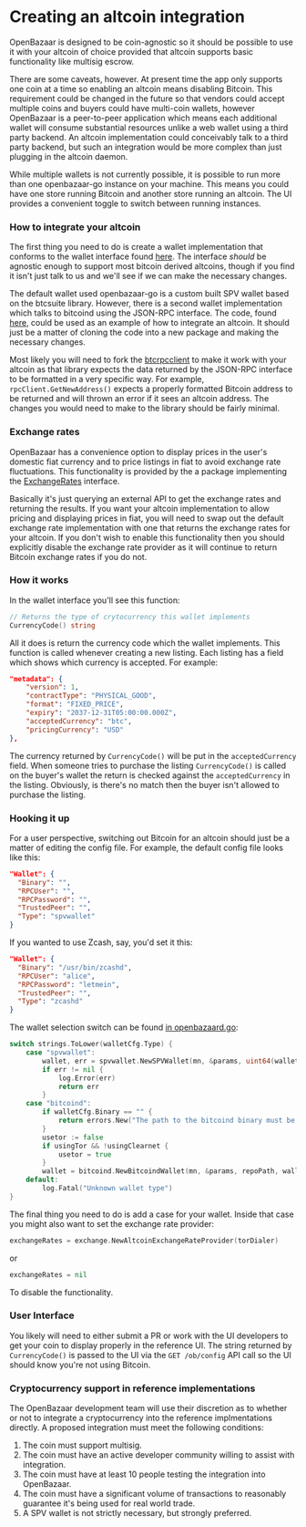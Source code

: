 Creating an altcoin integration
===============================

OpenBazaar is designed to be coin-agnostic so it should be possible to use it with your altcoin of choice provided that altcoin
supports basic functionality like multisig escrow. 

There are some caveats, however. At present time the app only supports one coin at a time so enabling an altcoin means disabling 
Bitcoin. This requirement could be changed in the future so that vendors could accept multiple coins and buyers could have multi-coin
wallets, however OpenBazaar is a peer-to-peer application which means each additional wallet will consume substantial resources unlike
a web wallet using a third party backend. An altcoin implementation could conceivably talk to a third party backend, but such an integration
would be more complex than just plugging in the altcoin daemon. 

While multiple wallets is not currently possible, it is possible to run more than one openbazaar-go instance on your machine. This means
you could have one store running Bitcoin and another store running an altcoin. The UI provides a convenient toggle to switch between
running instances. 

### How to integrate your altcoin

The first thing you need to do is create a wallet implementation that conforms to the wallet interface found [here](https://github.com/phoreproject/wallet-interface).
The interface *should* be agnostic enough to support most bitcoin derived altcoins, though if you find it isn't just talk to us and we'll see if
we can make the necessary changes. 

The default wallet used openbazaar-go is a custom built SPV wallet based on the btcsuite library. However, there is a second wallet implementation
which talks to bitcoind using the JSON-RPC interface. The code, found [here](https://github.com/phoreproject/openbazaar-go/tree/master/bitcoin/bitcoind), could be
used as an example of how to integrate an altcoin. It should just be a matter of cloning the code into a new package and making the necessary changes.

Most likely you will need to fork the [btcrpcclient](https://github.com/btcsuite/btcd/tree/master/rpcclient) to make it work with your altcoin as that library expects the data
returned by the JSON-RPC interface to be formatted in a very specific way. For example, `rpcClient.GetNewAddress()` expects a properly formatted Bitcoin address to 
be returned and will thrown an error if it sees an altcoin address. The changes you would need to make to the library should be fairly minimal.

### Exchange rates

OpenBazaar has a convenience option to display prices in the user's domestic fiat currency and to price listings in fiat to avoid exchange rate 
fluctuations. This functionality is provided by the a package implementing the [ExchangeRates](https://github.com/phoreproject/openbazaar-go/blob/master/bitcoin/exchangerates.go) interface.

Basically it's just querying an external API to get the exchange rates and returning the results. If you want your altcoin implementation to allow pricing and displaying prices
in fiat, you will need to swap out the default exchange rate implementation with one that returns the exchange rates for your altcoin. If you don't wish to enable
this functionality then you should explicitly disable the exchange rate provider as it will continue to return Bitcoin exchange rates if you do not. 

### How it works

In the wallet interface you'll see this function:
```go
// Returns the type of crytocurrency this wallet implements
CurrencyCode() string
```

All it does is return the currency code which the wallet implements. This function is called whenever creating a new listing. Each listing has a field which shows which currency is accepted.
For example: 
```json
"metadata": {
    "version": 1,
    "contractType": "PHYSICAL_GOOD",
    "format": "FIXED_PRICE",
    "expiry": "2037-12-31T05:00:00.000Z",
    "acceptedCurrency": "btc",
    "pricingCurrency": "USD"
},
```
The currency returned by `CurrencyCode()` will be put in the `acceptedCurrency` field. When someone tries to purchase the listing `CurrencyCode()` is called on the buyer's wallet the return is
checked against the `acceptedCurrency` in the listing. Obviously, is there's no match then the buyer isn't allowed to purchase the listing.

### Hooking it up

For a user perspective, switching out Bitcoin for an altcoin should just be a matter of editing the config file. For example, the default config file looks like this:
```json
"Wallet": {
  "Binary": "",
  "RPCUser": "",
  "RPCPassword": "",
  "TrustedPeer": "",
  "Type": "spvwallet"
}
```
If you wanted to use Zcash, say, you'd set it this:
```json
"Wallet": {
  "Binary": "/usr/bin/zcashd",
  "RPCUser": "alice",
  "RPCPassword": "letmein",
  "TrustedPeer": "",
  "Type": "zcashd"
}
```

The wallet selection switch can be found [in openbazaard.go](https://github.com/phoreproject/openbazaar-go/blob/master/openbazaard.go):
```go
switch strings.ToLower(walletCfg.Type) {
	case "spvwallet":
		wallet, err = spvwallet.NewSPVWallet(mn, &params, uint64(walletCfg.MaxFee), uint64(walletCfg.LowFeeDefault), uint64(walletCfg.MediumFeeDefault), uint64(walletCfg.HighFeeDefault), walletCfg.FeeAPI, repoPath, sqliteDB, "OpenBazaar", walletCfg.TrustedPeer, torDialer, ml)
		if err != nil {
			log.Error(err)
			return err
		}
	case "bitcoind":
		if walletCfg.Binary == "" {
			return errors.New("The path to the bitcoind binary must be specified in the config file when using bitcoind")
		}
		usetor := false
		if usingTor && !usingClearnet {
			usetor = true
		}
		wallet = bitcoind.NewBitcoindWallet(mn, &params, repoPath, walletCfg.TrustedPeer, walletCfg.Binary, walletCfg.RPCUser, walletCfg.RPCPassword, usetor, controlPort)
	default:
		log.Fatal("Unknown wallet type")
}
```
The final thing you need to do is add a case for your wallet. Inside that case you might also want to set the exchange rate provider:
```go
exchangeRates = exchange.NewAltcoinExchangeRateProvider(torDialer)
```
or 
```go
exchangeRates = nil
```
To disable the functionality.

### User Interface

You likely will need to either submit a PR or work with the UI developers to get your coin to display properly in the reference UI. The string returned by 
`CurrencyCode()` is passed to the UI via the `GET /ob/config` API call so the UI should know you're not using Bitcoin.

### Cryptocurrency support in reference implementations

The OpenBazaar development team will use their discretion as to whether or not to integrate a cryptocurrency into the reference implmentations directly. A proposed integration must meet the following conditions:

1. The coin must support multisig.
2. The coin must have an active developer community willing to assist with integration.
3. The coin must have at least 10 people testing the integration into OpenBazaar.
4. The coin must have a significant volume of transactions to reasonably guarantee it's being used for real world trade.
5. A SPV wallet is not strictly necessary, but strongly preferred.




